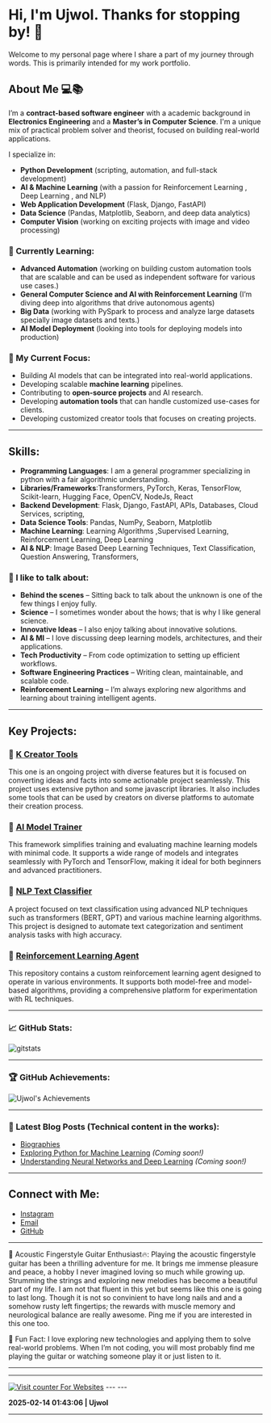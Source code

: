 # Hi, I'm Ujwol. Thanks for stopping by! 👋

Welcome to my personal page where I share a part of my journey through words. 
This is primarily intended for my work portfolio.

## About Me 💻📚

I’m a **contract-based software engineer** with a  academic background in **Electronics Engineering** and a **Master’s in Computer Science**. I'm a unique mix of practical problem solver and theorist, focused on building real-world applications. 

I specialize in:
- **Python Development** (scripting, automation, and full-stack development)
- **AI & Machine Learning** (with a passion for Reinforcement Learning , Deep Learning , and NLP)
- **Web Application Development** (Flask, Django, FastAPI)
- **Data Science** (Pandas, Matplotlib, Seaborn, and deep data analytics)
- **Computer Vision** (working on exciting projects with image and video processing)

### 🌱 Currently Learning:
- **Advanced Automation** (working on building custom automation tools that are scalable and can be used as independent software for various use cases.)
- **General Computer Science and AI with Reinforcement Learning** (I’m diving deep into algorithms that drive autonomous agents)
- **Big Data** (working with PySpark to process and analyze large datasets specially image datasets and texts.)
- **AI Model Deployment** (looking into tools for deploying models into production)

### 🚀 My Current Focus:
- Building AI models that can be integrated into real-world applications.
- Developing scalable **machine learning** pipelines.
- Contributing to **open-source projects** and AI research.
- Developing **automation tools** that can handle customized use-cases for clients.
- Developing customized creator tools that focuses on creating projects.
---

## Skills:
- **Programming Languages**: I am a general programmer specializing in python with a fair algorithmic understanding.
- **Libraries/Frameworks**:Transformers, PyTorch, Keras, TensorFlow, Scikit-learn, Hugging Face, OpenCV, NodeJs, React 
- **Backend Development**: Flask, Django, FastAPI, APIs, Databases, Cloud Services, scripting, 
- **Data Science Tools**: Pandas, NumPy, Seaborn, Matplotlib
- **Machine Learning**: Learning Algorithms ,Supervised Learning, Reinforcement Learning, Deep Learning
- **AI & NLP**: Image Based Deep Learning Techniques, Text Classification, Question Answering, Transformers, 

### 💬 I like to talk about:
- **Behind the scenes** – Sitting back to talk about the unknown is one of the few things I enjoy fully. 
- **Science** – I sometimes wonder about the hows; that is why I like general science.
- **Innovative Ideas** – I also enjoy talking about innovative solutions.
- **AI & Ml** – I love discussing deep learning models, architectures, and their applications.
- **Tech Productivity** – From code optimization to setting up efficient workflows.
- **Software Engineering Practices** – Writing clean, maintainable, and scalable code.
- **Reinforcement Learning** – I’m always exploring new algorithms and learning about training intelligent agents.

---

## Key Projects:
### 🌟 [**K Creator Tools**](https://github.com/udahal2/kCreators/blob/master/) 
This one is an ongoing project with diverse features but it is focused on converting ideas and facts into some actionable project seamlessly. This project uses extensive python and some javascript libraries. It also includes some tools that can be used by creators on diverse platforms to automate their creation process. 

### 🌟 [**AI Model Trainer**](https://github.com/udahal2/ai-model-trainer) 
This framework simplifies training and evaluating machine learning models with minimal code. It supports a wide range of models and integrates seamlessly with PyTorch and TensorFlow, making it ideal for both beginners and advanced practitioners. 

### 🌟 [**NLP Text Classifier**](https://github.com/udahal2/nlp-text-classifier) 
A project focused on text classification using advanced NLP techniques such as transformers (BERT, GPT) and various machine learning algorithms. This project is designed to automate text categorization and sentiment analysis tasks with high accuracy.

### 🌟 [**Reinforcement Learning Agent**](https://github.com/udahal2/reinforcement-learning-agent)
This repository contains a custom reinforcement learning agent designed to operate in various environments. It supports both model-free and model-based algorithms, providing a comprehensive platform for experimentation with RL techniques.

---

### 📈 GitHub Stats:

![gitstats](https://github-readme-stats.vercel.app/api?username=udahal2&show_icons=true&count_private=true&hide=prs&theme=radical)

---

### 🏆 GitHub Achievements:

![Ujwol's Achievements](https://github-profile-trophy.vercel.app/?username=udahal2&theme=dark)

---

### 🌱 Latest Blog Posts (Technical content in the works):
- [Biographies](https://udahal2.github.io/biographies-for-life-analysis-jekyll/)
- [Exploring Python for Machine Learning](#) *(Coming soon!)*
- [Understanding Neural Networks and Deep Learning](#) *(Coming soon!)*

---

## Connect with Me:
- [Instagram](https://www.instagram.com/ujwol_108/)
- [Email](mailto:dujwol9984@gmail.com)
- [GitHub](https://github.com/udahal2)

---

🎸 Acoustic Fingerstyle Guitar Enthusiast🔥:
Playing the acoustic fingerstyle guitar has been a thrilling adventure for me. It brings me immense pleasure and peace, a hobby I never imagined loving so much while growing up. Strumming the strings and exploring new melodies has become a beautiful part of my life. I am not that fluent in this yet but seems like this one is going to last long. Though it is not so convinient to have long nails and and a somehow rusty left fingertips; the rewards with muscle memory and neurological balance are really awesome. Ping me if you are interested in this one too.

🎯 Fun Fact:
I love exploring new technologies and applying them to solve real-world problems. When I’m not coding, you will most probably find me playing the guitar or watching someone play it or just listen to it.

---
---
<!-- hitwebcounter Code START -->
<a href="https://www.hitwebcounter.com" target="_blank">
<img src="https://hitwebcounter.com/counter/counter.php?page=19047812&style=0001&nbdigits=5&type=page&initCount=0" title="Counter Widget" Alt="Visit counter For Websites"   border="0" /></a>     
---
---

**2025-02-14 01:43:06 | Ujwol** 

---

